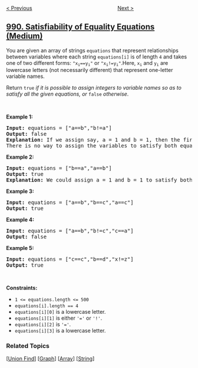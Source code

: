 <!--|This file generated by command(leetcode description); DO NOT EDIT.    |-->
<!--+----------------------------------------------------------------------+-->
<!--|@author    openset <openset.wang@gmail.com>                           |-->
<!--|@link      https://github.com/openset                                 |-->
<!--|@home      https://github.com/openset/leetcode                        |-->
<!--+----------------------------------------------------------------------+-->

[< Previous](../add-to-array-form-of-integer "Add to Array-Form of Integer")
　　　　　　　　　　　　　　　　
[Next >](../broken-calculator "Broken Calculator")

## [990. Satisfiability of Equality Equations (Medium)](https://leetcode.com/problems/satisfiability-of-equality-equations "等式方程的可满足性")

<p>You are given an array of strings <code>equations</code> that represent relationships between variables where each string <code>equations[i]</code> is of length <code>4</code> and takes one of two different forms: <code>&quot;x<sub>i</sub>==y<sub>i</sub>&quot;</code> or <code>&quot;x<sub>i</sub>!=y<sub>i</sub>&quot;</code>.Here, <code>x<sub>i</sub></code> and <code>y<sub>i</sub></code> are lowercase letters (not necessarily different) that represent one-letter variable names.</p>

<p>Return <code>true</code><em> if it is possible to assign integers to variable names so as to satisfy all the given equations, or </em><code>false</code><em> otherwise</em>.</p>

<p>&nbsp;</p>
<p><strong>Example 1:</strong></p>

<pre>
<strong>Input:</strong> equations = [&quot;a==b&quot;,&quot;b!=a&quot;]
<strong>Output:</strong> false
<strong>Explanation:</strong> If we assign say, a = 1 and b = 1, then the first equation is satisfied, but not the second.
There is no way to assign the variables to satisfy both equations.
</pre>

<p><strong>Example 2:</strong></p>

<pre>
<strong>Input:</strong> equations = [&quot;b==a&quot;,&quot;a==b&quot;]
<strong>Output:</strong> true
<strong>Explanation:</strong> We could assign a = 1 and b = 1 to satisfy both equations.
</pre>

<p><strong>Example 3:</strong></p>

<pre>
<strong>Input:</strong> equations = [&quot;a==b&quot;,&quot;b==c&quot;,&quot;a==c&quot;]
<strong>Output:</strong> true
</pre>

<p><strong>Example 4:</strong></p>

<pre>
<strong>Input:</strong> equations = [&quot;a==b&quot;,&quot;b!=c&quot;,&quot;c==a&quot;]
<strong>Output:</strong> false
</pre>

<p><strong>Example 5:</strong></p>

<pre>
<strong>Input:</strong> equations = [&quot;c==c&quot;,&quot;b==d&quot;,&quot;x!=z&quot;]
<strong>Output:</strong> true
</pre>

<p>&nbsp;</p>
<p><strong>Constraints:</strong></p>

<ul>
	<li><code>1 &lt;= equations.length &lt;= 500</code></li>
	<li><code>equations[i].length == 4</code></li>
	<li><code>equations[i][0]</code> is a lowercase letter.</li>
	<li><code>equations[i][1]</code> is either <code>&#39;=&#39;</code> or <code>&#39;!&#39;</code>.</li>
	<li><code>equations[i][2]</code> is <code>&#39;=&#39;</code>.</li>
	<li><code>equations[i][3]</code> is a lowercase letter.</li>
</ul>

### Related Topics
  [[Union Find](../../tag/union-find/README.md)]
  [[Graph](../../tag/graph/README.md)]
  [[Array](../../tag/array/README.md)]
  [[String](../../tag/string/README.md)]
